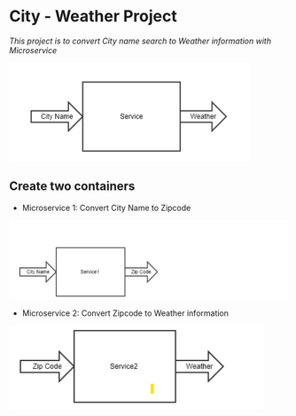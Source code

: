 # **City - Weather Project**
*This project is to convert City name search to Weather information with Microservice*

![My Image](./image/requirement.png)

## **Create two containers**

* Microservice 1: Convert City Name to Zipcode

![My Image](./image/m1.png)


* Microservice 2: Convert Zipcode to Weather information

![My Image](./image/m2.png)
